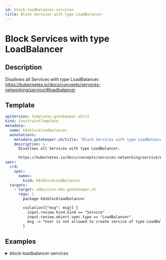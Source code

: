 ```yaml
---
id: block-loadbalancer-services
title: Block Services with type LoadBalancer
---
```


# Block Services with type LoadBalancer

## Description
Disallows all Services with type LoadBalancer.
https://kubernetes.io/docs/concepts/services-networking/service/#loadbalancer

## Template
```yaml
apiVersion: templates.gatekeeper.sh/v1
kind: ConstraintTemplate
metadata:
  name: k8sblockloadbalancer
  annotations:
    metadata.gatekeeper.sh/title: "Block Services with type LoadBalancer"
    description: >-
      Disallows all Services with type LoadBalancer.

      https://kubernetes.io/docs/concepts/services-networking/service/#loadbalancer
spec:
  crd:
    spec:
      names:
        kind: K8sBlockLoadBalancer
  targets:
    - target: admission.k8s.gatekeeper.sh
      rego: |
        package k8sblockloadbalancer

        violation[{"msg": msg}] {
          input.review.kind.kind == "Service"
          input.review.object.spec.type == "LoadBalancer"
          msg := "User is not allowed to create service of type LoadBalancer"
        }

```

## Examples
<details>
<summary>block-loadbalancer-services</summary><blockquote>

<details>
<summary>constraint</summary>

```yaml
apiVersion: constraints.gatekeeper.sh/v1beta1
kind: K8sBlockLoadBalancer
metadata:
  name: block-load-balancer
spec:
  match:
    kinds:
      - apiGroups: [""]
        kinds: ["Service"]
    excludedNamespaces:
      - "ingress-nginx-private"
      - "ingress-nginx-public"

```

</details>

<details>
<summary>example-allowed</summary>

```yaml
apiVersion: v1
kind: Service
metadata:
  name: my-service-allowed
spec:
  type: ClusterIP
  ports:
    - port: 80
      targetPort: 80

```

</details>
<details>
<summary>example-disallowed</summary>

```yaml
apiVersion: v1
kind: Service
metadata:
  name: my-service-disallowed
spec:
  type: LoadBalancer
  ports:
    - port: 80
      targetPort: 80
      nodePort: 30007

```

</details>


</blockquote></details>